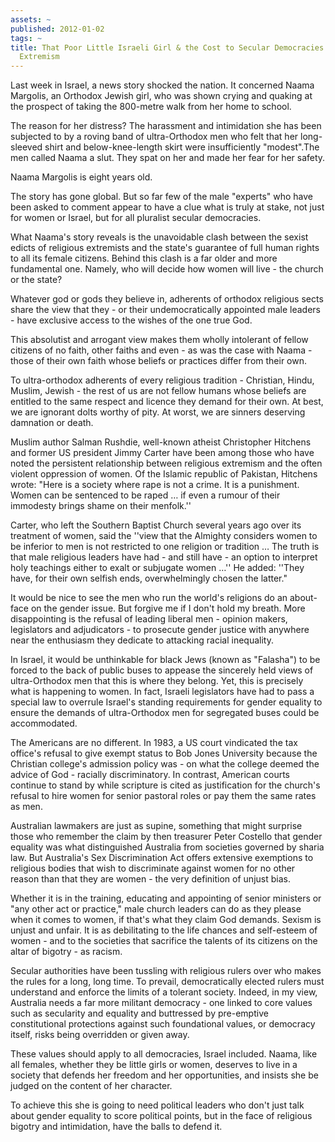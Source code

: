 ```yaml
---
assets: ~
published: 2012-01-02
tags: ~
title: That Poor Little Israeli Girl & the Cost to Secular Democracies of Religious
  Extremism
---
```

Last week in Israel, a news story shocked the nation. It concerned Naama Margolis, an Orthodox Jewish girl, who was shown crying and quaking at the prospect of taking the 800-metre walk from her home to school. 

The reason for her distress? The harassment and intimidation she has been subjected to by a roving band of ultra-Orthodox men who felt that her long-sleeved shirt and below-knee-length skirt were insufficiently "modest".The men called Naama a slut. They spat on her and made her fear for her safety. 

Naama Margolis is eight years old.

The story has gone global. But so far few of the male "experts" who have been asked to comment appear to have a clue what is truly at stake, not just for women or Israel, but for all pluralist secular democracies.

What Naama's story reveals is the unavoidable clash between the sexist edicts of religious extremists and the state's guarantee of full human rights to all its female citizens.
Behind this clash is a far older and more fundamental one. Namely, who will decide how women will live - the church or the state?

Whatever god or gods they believe in, adherents of orthodox religious sects share the view that they - or their undemocratically appointed male leaders - have exclusive access to the wishes of the one true God.

This absolutist and arrogant view makes them wholly intolerant of fellow citizens of no faith, other faiths and even - as was the case with Naama - those of their own faith whose beliefs or practices differ from their own.

To ultra-orthodox adherents of every religious tradition - Christian, Hindu, Muslim, Jewish - the rest of us are not fellow humans whose beliefs are entitled to the same respect and licence they demand for their own. At best, we are ignorant dolts worthy of pity. At worst, we are sinners deserving damnation or death.

Muslim author Salman Rushdie, well-known atheist Christopher Hitchens and former US president Jimmy Carter have been among those who have noted the persistent relationship between religious extremism and the often violent oppression of women. Of the Islamic republic of Pakistan, Hitchens wrote: "Here is a society where rape is not a crime. It is a punishment. Women can be sentenced to be raped … if even a rumour of their immodesty brings shame on their menfolk.''

Carter, who left the Southern Baptist Church several years ago over its treatment of women, said the ''view that the Almighty considers women to be inferior to men is not restricted to one religion or tradition … The truth is that male religious leaders have had - and still have - an option to interpret holy teachings either to exalt or subjugate women …'' He added: ''They have, for their own selfish ends, overwhelmingly chosen the latter."

It would be nice to see the men who run the world's religions do an about-face on the gender issue. But forgive me if I don't hold my breath. More disappointing is the refusal of leading liberal men - opinion makers, legislators and adjudicators - to prosecute gender justice with anywhere near the enthusiasm they dedicate to attacking racial inequality.

In Israel, it would be unthinkable for black Jews (known as "Falasha") to be forced to the back of public buses to appease the sincerely held views of ultra-Orthodox men that this is where they belong. Yet, this is precisely what is happening to women. In fact, Israeli legislators have had to pass a special law to overrule Israel's standing requirements for gender equality to ensure the demands of ultra-Orthodox men for segregated buses could be accommodated.

The Americans are no different. In 1983, a US court vindicated the tax office's refusal to give exempt status to Bob Jones University because the Christian college's admission policy was - on what the college deemed the advice of God - racially discriminatory. In contrast, American courts continue to stand by while scripture is cited as justification for the church's refusal to hire women for senior pastoral roles or pay them the same rates as men.

Australian lawmakers are just as supine, something that might surprise those who remember the claim by then treasurer Peter Costello that gender equality was what distinguished Australia from societies governed by sharia law. But Australia's Sex Discrimination Act offers extensive exemptions to religious bodies that wish to discriminate against women for no other reason than that they are women - the very definition of unjust bias.

Whether it is in the training, educating and appointing of senior ministers or "any other act or practice," male church leaders can do as they please when it comes to women, if that's what they claim God demands. Sexism is unjust and unfair. It is as debilitating to the life chances and self-esteem of women - and to the societies that sacrifice the talents of its citizens on the altar of bigotry - as racism.

Secular authorities have been tussling with religious rulers over who makes the rules for a long, long time. To prevail, democratically elected rulers must understand and enforce the limits of a tolerant society. Indeed, in my view, Australia needs a far more militant democracy - one linked to core values such as secularity and equality and buttressed by pre-emptive constitutional protections against such foundational values, or democracy itself, risks being overridden or given away.

These values should apply to all democracies, Israel included. Naama, like all females, whether they be little girls or women, deserves to live in a society that defends her freedom and her opportunities, and insists she be judged on the content of her character.

To achieve this she is going to need political leaders who don't just talk about gender equality to score political points, but in the face of religious bigotry and intimidation, have the balls to defend it.



